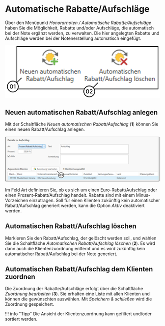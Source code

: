 # Automatische Rabatte/Aufschläge

Über den Menüpunkt *Honorarnoten / Automatische Rabatte/Aufschläge*
haben Sie die Möglichkeit, Rabatte und/oder Aufschläge, die automatisch
bei der Note ergänzt werden, zu verwalten. Die hier angelegten Rabatte
und Aufschläge werden bei der Notenerstellung automatisch eingefügt.

![](<img/image236.png>) 

## Neuen automatischen Rabatt/Aufschlag anlegen

Mit der Schaltfläche *Neuen automatischen Rabatt/Aufschlag* (**1**)
können Sie einen neuen Rabatt/Aufschlag anlegen.

![](<img/image237.png>) 

Im Feld *Art* definieren Sie, ob es sich um einen Euro-Rabatt/Aufschlag
oder einen Prozent-Rabatt/Aufschlag handelt. Rabatte sind mit einem
Minus-Vorzeichen einzutragen. Soll für einen Klienten zukünftig kein
automatischer Rabatt/Aufschlag generiert werden, kann die Option *Aktiv*
deaktiviert werden.

## Automatischen Rabatt/Aufschlag löschen

Markieren Sie den Rabatt/Aufschlag, der gelöscht werden soll, und wählen
Sie die Schaltfläche *Automatischen Rabatt/Aufschlag löschen* (**2**). Es
wird dann auch die Klientenzuordnung entfernt und es wird zukünftig
kein automatischer Rabatt/Aufschlag bei der Note generiert.

## Automatischen Rabatt/Aufschlag dem Klienten zuordnen

Die Zuordnung der Rabatte/Aufschläge erfolgt über die Schaltfläche
*Zuordnung bearbeiten* (**3**). Sie erhalten eine Liste mit allen
Klienten und können die gewünschten auswählen. Mit *Speichern &
schließen* wird die Zuordnung gespeichert.

!!! info "Tipp"
    Die Ansicht der Klientenzuordnung kann gefiltert und/oder sortiert
    werden.
